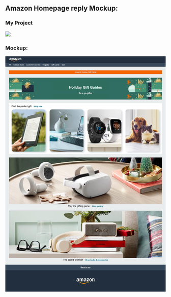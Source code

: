 <h2>Amazon Homepage reply Mockup:</h2>
    <div>
        <h3>My Project</h3>
        <img src="./Project Amazon Homepage/Amazon Page/assets/images/My Amazon Homepage.png" />
    </div>
    <div>
        <h3>Mockup:</h3>
        <img src="./Project Amazon Homepage/Amazon Page/mockup.jpg" />
    </div>

